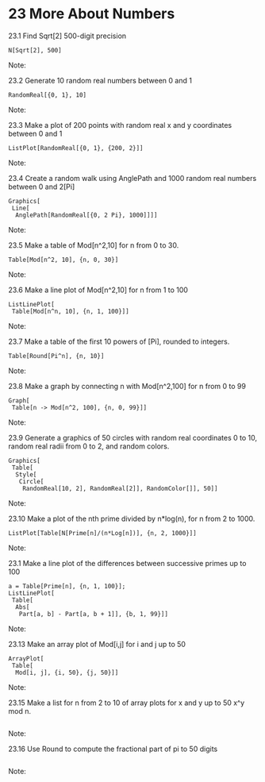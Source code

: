 # 23 More About Numbers

23.1 Find Sqrt[2] 500-digit precision


```Wolfram Language
N[Sqrt[2], 500]
```

Note:

23.2 Generate 10 random real numbers between 0 and 1


```Wolfram Language
RandomReal[{0, 1}, 10]
```

Note:

23.3 Make a plot of 200 points with random real x and y coordinates between 0 and 1


```Wolfram Language
ListPlot[RandomReal[{0, 1}, {200, 2}]]
```

Note:

23.4 Create a random walk using AnglePath and 1000 random real numbers between 0 and 2\[Pi]


```Wolfram Language
Graphics[
 Line[
  AnglePath[RandomReal[{0, 2 Pi}, 1000]]]]
```

Note:

23.5 Make a table of Mod[n^2,10] for n from 0 to 30.


```Wolfram Language
Table[Mod[n^2, 10], {n, 0, 30}]
```

Note:

23.6 Make a line plot of Mod[n^2,10] for n from 1 to 100


```Wolfram Language
ListLinePlot[
 Table[Mod[n^n, 10], {n, 1, 100}]]
```

Note:

23.7 Make a table of the first 10 powers of \[Pi], rounded to integers.


```Wolfram Language
Table[Round[Pi^n], {n, 10}]
```

Note:

23.8 Make a graph by connecting n with Mod[n^2,100] for n from 0 to 99


```Wolfram Language
Graph[
 Table[n -> Mod[n^2, 100], {n, 0, 99}]]
```

Note:

23.9 Generate a graphics of 50 circles with random real coordinates 0 to 10, random real radii from 0 to 2, and random colors.


```Wolfram Language
Graphics[
 Table[
  Style[
   Circle[
    RandomReal[10, 2], RandomReal[2]], RandomColor[]], 50]]
```

Note:

23.10  Make a plot of the nth prime divided by n*log(n), for n from 2 to 1000.


```Wolfram Language
ListPlot[Table[N[Prime[n]/(n*Log[n])], {n, 2, 1000}]]
```

Note:

23.1 Make a line plot of the differences between successive primes up to 100


```Wolfram Language
a = Table[Prime[n], {n, 1, 100}];
ListLinePlot[
 Table[
  Abs[
   Part[a, b] - Part[a, b + 1]], {b, 1, 99}]]
```

Note:

23.13 Make an array plot of Mod[i,j] for i and j up to 50


```Wolfram Language
ArrayPlot[
 Table[
  Mod[i, j], {i, 50}, {j, 50}]]
```

Note:

23.15 Make a list for n from 2 to 10 of array plots for x and y up to 50 x^y mod n.


```Wolfram Language

```

Note:

23.16 Use Round to compute the fractional part of pi to 50 digits


```Wolfram Language

```

Note:
